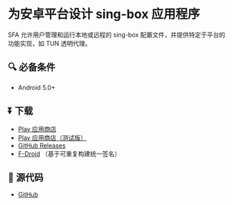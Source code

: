 # 为安卓平台设计 sing-box 应用程序

SFA 允许用户管理和运行本地或远程的 sing-box 配置文件，并提供特定于平台的功能实现，如 TUN 透明代理。

## :mag: 必备条件

- Android 5.0+

## :arrow_double_down: 下载

- [Play 应用商店](https://play.google.com/store/apps/details?id=io.nekohasekai.sfa)
- [Play 应用商店（测试版）](https://play.google.com/apps/testing/io.nekohasekai.sfa)
- [GitHub Releases](https://github.com/SagerNet/sing-box/releases)
- [F-Droid](https://f-droid.org/packages/io.nekohasekai.sfa/) （基于可重复构建统一签名）

## :page_facing_up: 源代码

- [GitHub](https://github.com/SagerNet/sing-box-for-android)
